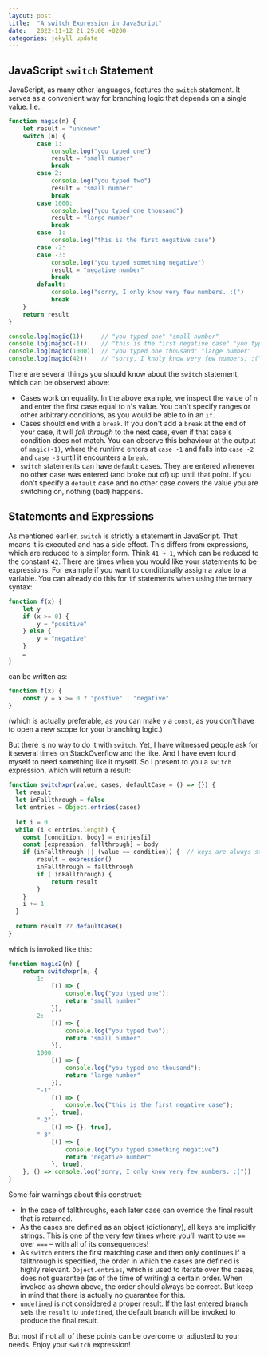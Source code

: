 ```yaml
---
layout: post
title:  "A switch Expression in JavaScript"
date:   2022-11-12 21:29:00 +0200
categories: jekyll update
---
```


## JavaScript `switch` Statement

JavaScript, as many other languages, features the `switch` statement. It serves as a convenient way for branching logic that depends on a single value. I.e.:

```js
function magic(n) {
    let result = "unknown"
    switch (n) {
        case 1:
            console.log("you typed one")
            result = "small number"
            break
        case 2:
            console.log("you typed two")
            result = "small number"
            break
        case 1000:
            console.log("you typed one thousand")
            result = "large number"
            break
        case -1:
            console.log("this is the first negative case")
        case -2:
        case -3:
            console.log("you typed something negative")
            result = "negative number"
            break
        default:
            console.log("sorry, I only know very few numbers. :(")
            break
    }
    return result
}

console.log(magic(1))     // "you typed one" "small number"
console.log(magic(-1))    // "this is the first negative case" "you typed something negative" "negative number"
console.log(magic(1000))  // "you typed one thousand" "large number"
console.log(magic(42))    // "sorry, I knoly know very few numbers. :(" "unknown"
```

There are several things you should know about the `switch` statement, which can be observed above:

- Cases work on equality. In the above example, we inspect the value of `n` and enter the first case equal to `n`'s value. You can't specify ranges or other arbitrary conditions, as you would be able to in an `if`.
- Cases should end with a `break`. If you don't add a `break` at the end of your case, it will _fall through_ to the next case, even if that case's condition does not match. You can observe this behaviour at the output of `magic(-1)`, where the runtime enters at `case -1` and falls into `case -2` and `case -3` until it encounters a `break`.
- `switch` statements can have `default` cases. They are entered whenever no other case was entered (and broke out of) up until that point. If you don't specify a `default` case and no other case covers the value you are switching on, nothing (bad) happens.


## Statements and Expressions

As mentioned earlier, `switch` is strictly a statement in JavaScript. That means it is executed and has a side effect. This differs from expressions, which are reduced to a simpler form. Think `41 + 1`, which can be reduced to the constant `42`. There are times when you would like your statements to be expressions. For example if you want to conditionally assign a value to a variable. You can already do this for `if` statements when using the ternary syntax:

```js
function f(x) {
    let y
    if (x >= 0) {
        y = "positive"
    } else {
        y = "negative"
    }
    …
}
```

can be written as:

```js
function f(x) {
    const y = x >= 0 ? "postive" : "negative"
}
```

(which is actually preferable, as you can make `y` a `const`, as you don't have to open a new scope for your branching logic.)

But there is no way to do it with `switch`. Yet, I have witnessed people ask for it several times on StackOverflow and the like. And I have even found myself to need something like it myself. So I present to you a `switch` expression, which will return a result:

```js
function switchxpr(value, cases, defaultCase = () => {}) {
  let result
  let inFallthrough = false
  let entries = Object.entries(cases)
  
  let i = 0
  while (i < entries.length) {
    const [condition, body] = entries[i]
    const [expression, fallthrough] = body
    if (inFallthrough || (value == condition)) {  // keys are always strings! -> ==
        result = expression()
        inFallthrough = fallthrough
        if (!inFallthrough) {
            return result
        }
    }
    i += 1
  }
  
  return result ?? defaultCase()
}
```

which is invoked like this:

```js
function magic2(n) {
    return switchxpr(n, {
        1: 
            [() => { 
                console.log("you typed one"); 
                return "small number" 
            }],
        2: 
            [() => { 
                console.log("you typed two"); 
                return "small number" 
            }],
        1000: 
            [() => { 
                console.log("you typed one thousand"); 
                return "large number" 
            }],
        "-1": 
            [() => { 
                console.log("this is the first negative case"); 
            }, true],
        "-2": 
            [() => {}, true], 
        "-3": 
            [() => {
                console.log("you typed something negative")
                return "negative number" 
            }, true],
    }, () => console.log("sorry, I only know very few numbers. :("))
}
```

Some fair warnings about this construct:

- In the case of fallthroughs, each later case can override the final result that is returned. 
- As the cases are defined as an object (dictionary), all keys are implicitly strings. This is one of the very few times where you'll want to use `==` over `===` – with all of its consequences!
- As `switch` enters the first matching case and then only continues if a fallthrough is specified, the order in which the cases are defined is highly relevant. `Object.entries`, which is used to iterate over the cases, does not guarantee (as of the time of writing) a certain order. When invoked as shown above, the order should always be correct. But keep in mind that there is actually no guarantee for this.
- `undefined` is not considered a proper result. If the last entered branch sets the `result` to `undefined`, the default branch will be invoked to produce the final result.

But most if not all of these points can be overcome or adjusted to your needs. Enjoy your `switch` expression!